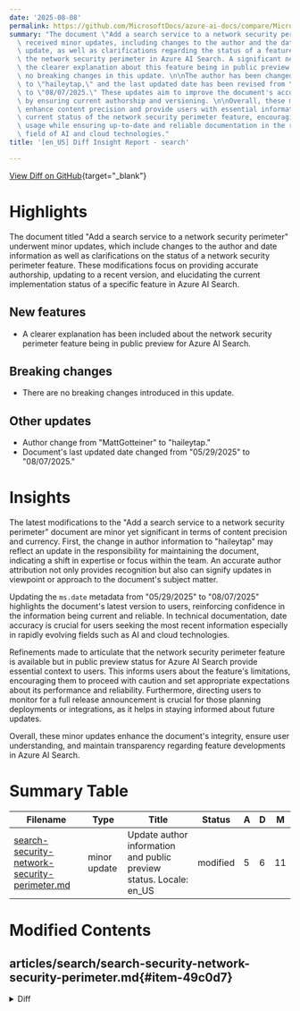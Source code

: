 ```yaml
---
date: '2025-08-08'
permalink: https://github.com/MicrosoftDocs/azure-ai-docs/compare/MicrosoftDocs:09b644a...MicrosoftDocs:ba81df5
summary: "The document \"Add a search service to a network security perimeter\" has\
  \ received minor updates, including changes to the author and the date of the last\
  \ update, as well as clarifications regarding the status of a feature related to\
  \ the network security perimeter in Azure AI Search. A significant new feature is\
  \ the clearer explanation about this feature being in public preview. There are\
  \ no breaking changes in this update. \n\nThe author has been changed from \"MattGotteiner\"\
  \ to \"haileytap,\" and the last updated date has been revised from \"05/29/2025\"\
  \ to \"08/07/2025.\" These updates aim to improve the document's accuracy and reliability\
  \ by ensuring current authorship and versioning. \n\nOverall, these modifications\
  \ enhance content precision and provide users with essential information about the\
  \ current status of the network security perimeter feature, encouraging cautious\
  \ usage while ensuring up-to-date and reliable documentation in the rapidly evolving\
  \ field of AI and cloud technologies."
title: '[en_US] Diff Insight Report - search'

---
```


[View Diff on GitHub](https://github.com/MicrosoftDocs/azure-ai-docs/compare/MicrosoftDocs:09b644a...MicrosoftDocs:ba81df5){target="_blank"}

# Highlights
The document titled "Add a search service to a network security perimeter" underwent minor updates, which include changes to the author and date information as well as clarifications on the status of a network security perimeter feature. These modifications focus on providing accurate authorship, updating to a recent version, and elucidating the current implementation status of a specific feature in Azure AI Search.

## New features
- A clearer explanation has been included about the network security perimeter feature being in public preview for Azure AI Search.

## Breaking changes
- There are no breaking changes introduced in this update.

## Other updates
- Author change from "MattGotteiner" to "haileytap."
- Document's last updated date changed from "05/29/2025" to "08/07/2025."

# Insights
The latest modifications to the "Add a search service to a network security perimeter" document are minor yet significant in terms of content precision and currency. First, the change in author information to "haileytap" may reflect an update in the responsibility for maintaining the document, indicating a shift in expertise or focus within the team. An accurate author attribution not only provides recognition but also can signify updates in viewpoint or approach to the document's subject matter.

Updating the `ms.date` metadata from "05/29/2025" to "08/07/2025" highlights the document's latest version to users, reinforcing confidence in the information being current and reliable. In technical documentation, date accuracy is crucial for users seeking the most recent information especially in rapidly evolving fields such as AI and cloud technologies.

Refinements made to articulate that the network security perimeter feature is available but in public preview status for Azure AI Search provide essential context to users. This informs users about the feature's limitations, encouraging them to proceed with caution and set appropriate expectations about its performance and reliability. Furthermore, directing users to monitor for a full release announcement is crucial for those planning deployments or integrations, as it helps in staying informed about future updates.

Overall, these minor updates enhance the document's integrity, ensure user understanding, and maintain transparency regarding feature developments in Azure AI Search.

# Summary Table
|  Filename  | Type |    Title    | Status | A  | D  | M  |
|------------|------|-------------|--------|----|----|----|
| [search-security-network-security-perimeter.md](#item-49c0d7) | minor update | Update author information and public preview status. Locale: en_US | modified | 5 | 6 | 11 | 


# Modified Contents
## articles/search/search-security-network-security-perimeter.md{#item-49c0d7}

<details>
<summary>Diff</summary>
````diff
@@ -2,23 +2,22 @@
 title: Add a search service to a network security perimeter
 titleSuffix: Azure AI Search
 description: Add a search service to a network security perimeter for a secure connection
-author: MattGotteiner
-ms.author: magottei
+author: haileytap
+ms.author: haileytapia
 manager: nitinme
 ms.service: azure-ai-search
 ms.custom:
   - ignite-2024
 ms.topic: how-to
-ms.date: 05/29/2025
+ms.date: 08/07/2025
 ---
 
 # Add a search service to a network security perimeter
 
 > [!IMPORTANT]
-> Azure AI Search support for network security perimeter is in public preview under [supplemental terms of use](https://azure.microsoft.com/support/legal/preview-supplemental-terms/). It's available in [regions providing the feature](/azure/private-link/network-security-perimeter-concepts).
-> This preview version is provided without a service level agreement, and it's not recommended for production workloads. Certain features might not be supported or might have constrained capabilities.
+> Although network security perimeter is generally available, its implementation in Azure AI Search remains in public preview under [supplemental terms of use](https://azure.microsoft.com/support/legal/preview-supplemental-terms/). This preview is provided without a service-level agreement and isn't recommended for production workloads. Certain features might be unsupported or have constrained capabilities.
 >
->  Review the [limitations and considerations](#limitations-and-considerations) section before you start.
+> This article and [What's new in Azure AI Search](whats-new.md) will announce when network security perimeter becomes generally available for Azure AI Search.
 
 This article explains how to join an Azure AI Search service to a [network security perimeter](/azure/private-link/network-security-perimeter-concepts) to control network access to your search service. By joining a network security perimeter, you can:
 
````
</details>

### Summary

```json
{
    "modification_type": "minor update",
    "modification_title": "Update author information and public preview status. Locale: en_US"
}
```

### Explanation
The code diff presents a minor update to the document titled "Add a search service to a network security perimeter." This update involves modifications to the author attribution, the last updated date, and adjustments in the language describing the status of the network security perimeter feature for Azure AI Search.

Key changes include:
1. The author has been changed from "MattGotteiner" to "haileytap," reflecting a new contributor for the content.
2. The metadata property `ms.date` has been updated from "05/29/2025" to "08/07/2025," indicating the document's recency.
3. The wording surrounding the status of the network security perimeter feature has been refined. The phrase emphasizes that while the feature is generally available, its implementation in Azure AI Search is still in public preview, providing important context for users regarding its use and limitations.
4. Additional clarity has been added about checking certain sections for limitations and considerations, as well as a reference to a separate article that will announce when the feature becomes generally available.

Overall, the modifications aim to ensure accuracy and clarity in communicating the implementation status and author details relevant to users of Azure AI Search.


